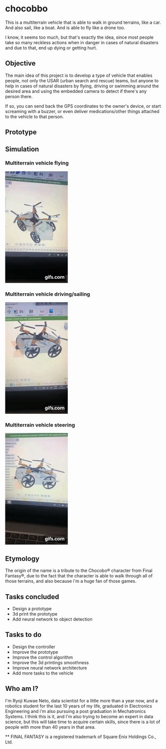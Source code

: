 # chocobbo
This is a multiterrain vehicle that is able to walk in ground terrains, like a car.
And also sail, like a boat.
And is able to fly like a drone too.

I know, it seems too much, but that's exactly the idea, since most people take so many reckless actions when in danger in cases of natural disasters and due to that, end up dying or getting hurt.

## Objective
The main idea of this project is to develop a type of vehicle that enables people, not only the USAR (urban search and rescue) teams, but anyone to help in cases of natural disasters by flying, driving or swimming around the desired area and using the embedded camera to detect if there's any person there.

If so, you can send back the GPS coordinates to the owner's device, or start screaming with a buzzer, or even deliver medications/other things attached to the vehicle to that person.

## Prototype

## Simulation

### Multiterrain vehicle flying

[![Chocobbo flying](simulation/flying.gif)](https://youtu.be/zu3WHnNzGS8)

### Multiterrain vehicle driving/sailing
[![Chocobbo driving/sailing](simulation/driving_sailing.gif)](https://youtu.be/Y8J8skEob78)

### Multiterrain vehicle steering
[![Chocobbo steering](simulation/steering.gif)](https://youtu.be/toxAaYlSdhg)

## Etymology
The origin of the name is a tribute to the Chocobo® character from Final Fantasy®, due to the fact that the character is able to walk through all of those terrains, and also because i'm a huge fan of those games.

## Tasks concluded
- Design a prototype
- 3d print the prototype
- Add neural network to object detection

## Tasks to do
- Design the controller
- Improve the prototype
- Improve the control algorithm
- Improve the 3d printings smoothness
- Improve neural network architecture
- Add more tasks to the vehicle

## Who am I?
I'm Ryoji Kuwae Neto, data scientist for a little more than a year now, and a robotics student for the last 10 years of my life, graduated in Electronics Engineering and i'm also pursuing a post graduation in Mechatronics Systems. I think this is it, and I'm also trying to become an expert in data science, but this will take time to acquire certain skills, since there is a lot of people with more than 40 years in that area.

** FINAL FANTASY is a registered trademark of Square Enix Holdings Co., Ltd.

